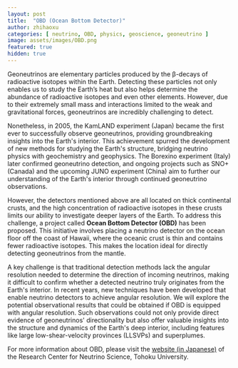 ```yaml
---
layout: post
title:  "OBD (Ocean Bottom Detector)"
author: zhihaoxu
categories: [ neutrino, OBD, physics, geoscience, geoneutrino ]
image: assets/images/OBD.png
featured: true
hidden: true
---
```


Geoneutrinos are elementary particles produced by the β-decays of radioactive isotopes within the Earth.
Detecting these particles not only enables us to study the Earth’s heat but also helps determine the abundance of radioactive isotopes and even other elements.
However, due to their extremely small mass and interactions limited to the weak and gravitational forces, geoneutrinos are incredibly challenging to detect.

Nonetheless, in 2005, the KamLAND experiment (Japan) became the first ever to successfully observe geoneutrinos, providing groundbreaking insights into the Earth's interior.
This achievement spurred the development of new methods for studying the Earth's structure, bridging neutrino physics with geochemistry and geophysics.
The Borexino experiment (Italy) later confirmed geoneutrino detection, and ongoing projects such as SNO+ (Canada) and the upcoming JUNO experiment (China) aim to further our understanding of the Earth's interior through continued geoneutrino observations.

However, the detectors mentioned above are all located on thick continental crusts, and the high concentration of radioactive isotopes in these crusts limits our ability to investigate deeper layers of the Earth.
To address this challenge, a project called **Ocean Bottom Detector (OBD)** has been proposed. This initiative involves placing a neutrino detector on the ocean floor off the coast of Hawaii, where the oceanic crust is thin and contains fewer radioactive isotopes.
This makes the location ideal for directly detecting geoneutrinos from the mantle.

A key challenge is that traditional detection methods lack the angular resolution needed to determine the direction of incoming neutrinos, making it difficult to confirm whether a detected neutrino truly originates from the Earth's interior.
In recent years, new techniques have been developed that enable neutrino detectors to achieve angular resolution. We will explore the potential observational results that could be obtained if OBD is equipped with angular resolution.
Such observations could not only provide direct evidence of geoneutrinos' directionality but also offer valuable insights into the structure and dynamics of the Earth's deep interior, including features like large low-shear-velocity provinces (LLSVPs) and superplumes.

For more information about OBD, please visit the [website (in Japanese)](https://www.awa.tohoku.ac.jp/rcns/Research_profiles/res_introduction_watanabe.html) of the Research Center for Neutrino Science, Tohoku University.
